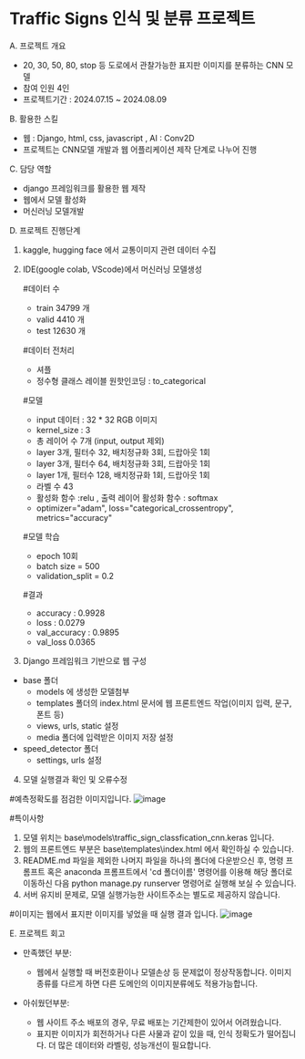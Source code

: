 # Traffic Signs 인식 및 분류 프로젝트

A. 프로젝트 개요
  - 20, 30, 50, 80, stop 등 도로에서 관찰가능한 표지판 이미지를 분류하는 CNN 모델
  - 참여 인원 4인
  - 프로젝트기간 : 2024.07.15 ~ 2024.08.09

B. 활용한 스킬
  - 웹 : Django, html, css, javascript , AI : Conv2D 
  - 프로젝트는 CNN모델 개발과 웹 어플리케이션 제작 단계로 나누어 진행

C. 담당 역할
 - django 프레임워크를 활용한 웹 제작
 - 웹에서 모델 활성화 
 - 머신러닝 모델개발

D. 프로젝트 진행단계
  1. kaggle, hugging face 에서 교통이미지 관련 데이터 수집
  2. IDE(google colab, VScode)에서  머신러닝 모델생성
     
     #데이터 수
     - train 34799 개
     - valid  4410 개
     - test  12630 개

     #데이터 전처리
     - 셔플
     - 정수형 클래스 레이블 원핫인코딩 : to_categorical

     #모델
     - input 데이터 : 32 * 32 RGB 이미지
     - kernel_size : 3
     - 총 레이어 수 7개 (input, output 제외)  
     - layer 3개, 필터수 32, 배치정규화 3회, 드랍아웃 1회
     - layer 3개, 필터수 64, 배치정규화 3회, 드랍아웃 1회
     - layer 1개, 필터수 128, 배치정규화 1회, 드랍아웃 1회
     - 라벨 수 43
     - 활성화 함수 :relu , 출력 레이어 활성화 함수 : softmax
     - optimizer="adam", loss="categorical_crossentropy", metrics="accuracy"

     #모델 학습
     - epoch 10회
     - batch size = 500
     - validation_split = 0.2

     #결과
     - accuracy : 0.9928
     - loss : 0.0279
     - val_accuracy : 0.9895
     - val_loss 0.0365
     
     
  3. Django 프레임워크 기반으로 웹 구성
   - base 폴더
      - models 에 생성한 모델첨부
      - templates 폴더의 index.html 문서에 웹 프론트엔드 작업(이미지 입력, 문구, 폰트 등)
      - views, urls, static 설정
      - media 폴더에 입력받은 이미지 저장 설정
   - speed_detector 폴더
      - settings, urls 설정 
      
  4. 모델 실행결과 확인 및 오류수정



#예측정확도를 점검한 이미지입니다.
![image](https://github.com/user-attachments/assets/47df0296-f534-4827-a4b5-56c34399c515)




#특이사항
 1. 모델 위치는 base\models\traffic_sign_classfication_cnn.keras 입니다.
 2. 웹의 프론트엔드 부분은 base\templates\index.html 에서 확인하실 수 있습니다.
 3. README.md 파일을 제외한 나머지 파일을 하나의 폴더에 다운받으신 후, 명령 프롬프트 혹은 anaconda 프롬프트에서 'cd 폴더이름' 명령어를 이용해 해당 폴더로 이동하신 다음 python manage.py runserver 명령어로 실행해 보실 수 있습니다.
 4. 서버 유지비 문제로, 모델 실행가능한 사이트주소는 별도로 제공하지 않습니다. 





#이미지는 웹에서 표지판 이미지를 넣었을 때 실행 결과 입니다.
![image](https://github.com/user-attachments/assets/1c090b12-14e8-4212-b371-9806c2364fa5)





E. 프로젝트 회고 
- 만족했던 부분: 
   - 웹에서 실행할 때 버전호환이나 모델손상 등 문제없이 정상작동합니다. 이미지종류를 다르게 하면 다른 도메인의 이미지분류에도 적용가능합니다.

- 아쉬웠던부분: 
   - 웹 사이트 주소 배포의 경우, 무료 배포는 기간제한이 있어서 어려웠습니다. 
   - 표지판 이미지가 회전하거나 다른 사물과 같이 있을 때, 인식 정확도가 떨어집니다. 더 많은 데이터와 라벨링, 성능개선이 필요합니다.
